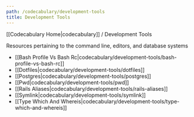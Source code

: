 ```yaml
---
path: /codecabulary/development-tools
title: Development Tools
---
```

<!-- ---title: Development Tools -->

[[Codecabulary Home|codecabulary]] / Development Tools

Resources pertaining to the command line, editors, and database systems

* [[Bash Profile Vs Bash Rc|codecabulary/development-tools/bash-profile-vs-bash-rc]]
* [[Dotfiles|codecabulary/development-tools/dotfiles]]
* [[Postgres|codecabulary/development-tools/postgres]]
* [[Pwd|codecabulary/development-tools/pwd]]
* [[Rails Aliases|codecabulary/development-tools/rails-aliases]]
* [[Symlink|codecabulary/development-tools/symlink]]
* [[Type Which And Whereis|codecabulary/development-tools/type-which-and-whereis]]
